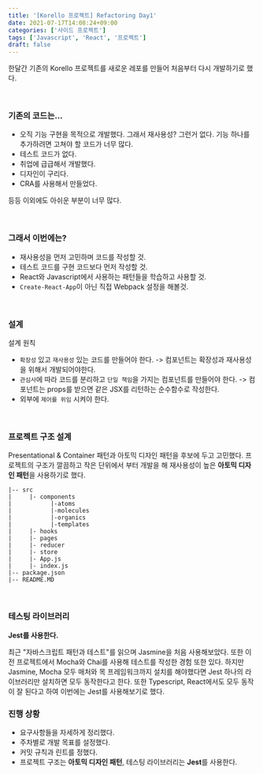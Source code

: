 ```yaml
---
title: '[Korello 프로젝트] Refactoring Day1'
date: 2021-07-17T14:08:24+09:00
categories: ['사이드 프로젝트']
tags: ['Javascript', 'React', '프로젝트']
draft: false
---
```


한달간 기존의 Korello 프로젝트를 새로운 레포를 만들어 처음부터 다시 개발하기로 했다.

<br>

<!--more-->

### **기존의 코드는...**

- 오직 기능 구현을 목적으로 개발했다. 그래서 재사용성? 그런거 없다. 기능 하나를 추가하려면 고쳐야 할 코드가 너무 많다.
- 테스트 코드가 없다.
- 취업에 급급해서 개발했다.
- 디자인이 구리다.
- CRA를 사용해서 만들었다.

등등 이외에도 아쉬운 부분이 너무 많다.

<br>

### **그래서 이번에는?**

- 재사용성을 먼저 고민하며 코드를 작성할 것.
- 테스트 코드를 구현 코드보다 먼저 작성할 것.
- React와 Javascript에서 사용하는 패턴들을 학습하고 사용할 것.
- `Create-React-App`이 아닌 직접 Webpack 설정을 해볼것.

<br>

### 설계

설계 원칙

- `확장성` 있고 `재사용성` 있는 코드를 만들어야 한다.
  -> 컴포넌트는 확장성과 재사용성을 위해서 개발되어야한다.
- `관심사`에 따라 코드를 분리하고 `단일 책임`을 가지는 컴포넌트를 만들어야 한다.
  -> 컴포넌트는 props를 받으면 같은 JSX를 리턴하는 순수함수로 작성한다.
- 외부에 `제어를 위임` 시켜야 한다.

<br>

### 프로젝트 구조 설계

Presentational & Container 패턴과 아토믹 디자인 패턴을 후보에 두고 고민했다.
프로젝트의 구조가 깔끔하고 작은 단위에서 부터 개발을 해 재사용성이 높은 **아토믹 디자인 패턴**을 사용하기로 했다.

```
|-- src
|     |- components
|           |-atoms
|           |-molecules
|           |-organics
|           |-templates
|     |- hooks
|     |- pages
|     |- reducer
|     |- store
|     |- App.js
|     |- index.js
|-- package.json
|-- README.MD
```

<br>

### 테스팅 라이브러리

**Jest를 사용한다.**

최근 "자바스크립트 패턴과 테스트"를 읽으며 Jasmine을 처음 사용해보았다. 또한 이전 프로젝트에서 Mocha와 Chai를 사용해 테스트를 작성한 경험 또한 있다.
하지만 Jasmine, Mocha 모두 매처와 목 프레임워크까지 설치를 해야했다면 Jest 하나의 라이브러리만 설치하면 모두 동작한다고 한다.
또한 Typescript, React에서도 모두 동작이 잘 된다고 하여 이번에는 Jest를 사용해보기로 했다.

### 진행 상황

- 요구사항들을 자세하게 정리했다.
- 주차별로 개발 목표를 설정했다.
- 커밋 규칙과 린트를 정했다.
- 프로젝트 구조는 **아토믹 디자인 패턴**, 테스팅 라이브러리는 **Jest**를 사용한다.
